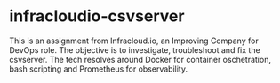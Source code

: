 # infracloudio-csvserver

This is an assignment from Infracloud.io, an Improving Company for DevOps role. The objective is to investigate, troubleshoot and fix the csvserver. The tech resolves around Docker for container oschetration, bash scripting and Prometheus for observability.
